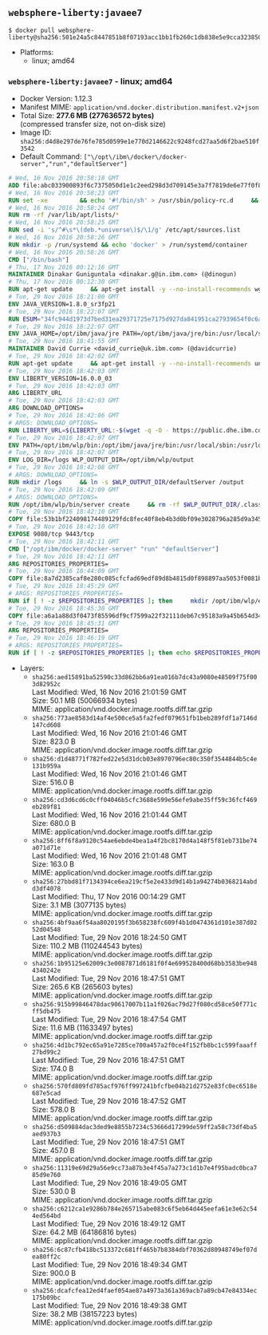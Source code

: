 ## `websphere-liberty:javaee7`

```console
$ docker pull websphere-liberty@sha256:501e24a5c8447851b8f07193acc1bb1fb260c1db838e5e9cca32385061f3da05
```

-	Platforms:
	-	linux; amd64

### `websphere-liberty:javaee7` - linux; amd64

-	Docker Version: 1.12.3
-	Manifest MIME: `application/vnd.docker.distribution.manifest.v2+json`
-	Total Size: **277.6 MB (277636572 bytes)**  
	(compressed transfer size, not on-disk size)
-	Image ID: `sha256:d4d8e297de76fe785d0599e1e770d2146622c9248fcd27aa5d6f2bae510f3542`
-	Default Command: `["\/opt\/ibm\/docker\/docker-server","run","defaultServer"]`

```dockerfile
# Wed, 16 Nov 2016 20:58:18 GMT
ADD file:abc033900893f6c7375050d1e1c2eed298d3d709145e3a7f7819de6e77f0f835 in / 
# Wed, 16 Nov 2016 20:58:23 GMT
RUN set -xe 		&& echo '#!/bin/sh' > /usr/sbin/policy-rc.d 	&& echo 'exit 101' >> /usr/sbin/policy-rc.d 	&& chmod +x /usr/sbin/policy-rc.d 		&& dpkg-divert --local --rename --add /sbin/initctl 	&& cp -a /usr/sbin/policy-rc.d /sbin/initctl 	&& sed -i 's/^exit.*/exit 0/' /sbin/initctl 		&& echo 'force-unsafe-io' > /etc/dpkg/dpkg.cfg.d/docker-apt-speedup 		&& echo 'DPkg::Post-Invoke { "rm -f /var/cache/apt/archives/*.deb /var/cache/apt/archives/partial/*.deb /var/cache/apt/*.bin || true"; };' > /etc/apt/apt.conf.d/docker-clean 	&& echo 'APT::Update::Post-Invoke { "rm -f /var/cache/apt/archives/*.deb /var/cache/apt/archives/partial/*.deb /var/cache/apt/*.bin || true"; };' >> /etc/apt/apt.conf.d/docker-clean 	&& echo 'Dir::Cache::pkgcache ""; Dir::Cache::srcpkgcache "";' >> /etc/apt/apt.conf.d/docker-clean 		&& echo 'Acquire::Languages "none";' > /etc/apt/apt.conf.d/docker-no-languages 		&& echo 'Acquire::GzipIndexes "true"; Acquire::CompressionTypes::Order:: "gz";' > /etc/apt/apt.conf.d/docker-gzip-indexes 		&& echo 'Apt::AutoRemove::SuggestsImportant "false";' > /etc/apt/apt.conf.d/docker-autoremove-suggests
# Wed, 16 Nov 2016 20:58:24 GMT
RUN rm -rf /var/lib/apt/lists/*
# Wed, 16 Nov 2016 20:58:25 GMT
RUN sed -i 's/^#\s*\(deb.*universe\)$/\1/g' /etc/apt/sources.list
# Wed, 16 Nov 2016 20:58:26 GMT
RUN mkdir -p /run/systemd && echo 'docker' > /run/systemd/container
# Wed, 16 Nov 2016 20:58:26 GMT
CMD ["/bin/bash"]
# Thu, 17 Nov 2016 00:12:16 GMT
MAINTAINER Dinakar Guniguntala <dinakar.g@in.ibm.com> (@dinogun)
# Thu, 17 Nov 2016 00:12:30 GMT
RUN apt-get update     && apt-get install -y --no-install-recommends wget ca-certificates     && rm -rf /var/lib/apt/lists/*
# Tue, 29 Nov 2016 18:21:00 GMT
ENV JAVA_VERSION=1.8.0_sr3fp21
# Tue, 29 Nov 2016 18:22:07 GMT
RUN ESUM="34fc944d1973d7bed31ea29371725e7175d927da841951ca27939654f0c6accf"     && BASE_URL="https://public.dhe.ibm.com/ibmdl/export/pub/systems/cloud/runtimes/java/meta/"     && YML_FILE="jre/linux/x86_64/index.yml"     && wget -q -U UA_IBM_JAVA_Docker -O /tmp/index.yml $BASE_URL/$YML_FILE     && JAVA_URL=$(cat /tmp/index.yml | sed -n '/'$JAVA_VERSION'/{n;p}' | sed -n 's/\s*uri:\s//p' | tr -d '\r')     && wget -q -U UA_IBM_JAVA_Docker -O /tmp/ibm-java.bin $JAVA_URL     && echo "$ESUM  /tmp/ibm-java.bin" | sha256sum -c -     && echo "INSTALLER_UI=silent" > /tmp/response.properties     && echo "USER_INSTALL_DIR=/opt/ibm/java" >> /tmp/response.properties     && echo "LICENSE_ACCEPTED=TRUE" >> /tmp/response.properties     && mkdir -p /opt/ibm     && chmod +x /tmp/ibm-java.bin     && /tmp/ibm-java.bin -i silent -f /tmp/response.properties     && rm -f /tmp/response.properties     && rm -f /tmp/index.yml     && rm -f /tmp/ibm-java.bin
# Tue, 29 Nov 2016 18:22:07 GMT
ENV JAVA_HOME=/opt/ibm/java/jre PATH=/opt/ibm/java/jre/bin:/usr/local/sbin:/usr/local/bin:/usr/sbin:/usr/bin:/sbin:/bin
# Tue, 29 Nov 2016 18:41:55 GMT
MAINTAINER David Currie <david_currie@uk.ibm.com> (@davidcurrie)
# Tue, 29 Nov 2016 18:42:02 GMT
RUN apt-get update     && apt-get install -y --no-install-recommends unzip     && rm -rf /var/lib/apt/lists/*
# Tue, 29 Nov 2016 18:42:03 GMT
ENV LIBERTY_VERSION=16.0.0_03
# Tue, 29 Nov 2016 18:42:03 GMT
ARG LIBERTY_URL
# Tue, 29 Nov 2016 18:42:03 GMT
ARG DOWNLOAD_OPTIONS=
# Tue, 29 Nov 2016 18:42:06 GMT
# ARGS: DOWNLOAD_OPTIONS=
RUN LIBERTY_URL=${LIBERTY_URL:-$(wget -q -O - https://public.dhe.ibm.com/ibmdl/export/pub/software/websphere/wasdev/downloads/wlp/index.yml  | grep $LIBERTY_VERSION -A 6 | sed -n 's/\s*kernel:\s//p' | tr -d '\r' )}      && wget $DOWNLOAD_OPTIONS $LIBERTY_URL -U UA-IBM-WebSphere-Liberty-Docker -O /tmp/wlp.zip     && unzip -q /tmp/wlp.zip -d /opt/ibm     && rm /tmp/wlp.zip
# Tue, 29 Nov 2016 18:42:07 GMT
ENV PATH=/opt/ibm/wlp/bin:/opt/ibm/java/jre/bin:/usr/local/sbin:/usr/local/bin:/usr/sbin:/usr/bin:/sbin:/bin
# Tue, 29 Nov 2016 18:42:07 GMT
ENV LOG_DIR=/logs WLP_OUTPUT_DIR=/opt/ibm/wlp/output
# Tue, 29 Nov 2016 18:42:08 GMT
# ARGS: DOWNLOAD_OPTIONS=
RUN mkdir /logs     && ln -s $WLP_OUTPUT_DIR/defaultServer /output     && ln -s /opt/ibm/wlp/usr/servers/defaultServer /config
# Tue, 29 Nov 2016 18:42:09 GMT
# ARGS: DOWNLOAD_OPTIONS=
RUN /opt/ibm/wlp/bin/server create     && rm -rf $WLP_OUTPUT_DIR/.classCache /output/workarea
# Tue, 29 Nov 2016 18:42:10 GMT
COPY file:53b1bf224098174489129fdc8fec40f8eb4b3d0bf09e3028796a285d9a3457f1 in /opt/ibm/docker/ 
# Tue, 29 Nov 2016 18:42:10 GMT
EXPOSE 9080/tcp 9443/tcp
# Tue, 29 Nov 2016 18:42:11 GMT
CMD ["/opt/ibm/docker/docker-server" "run" "defaultServer"]
# Tue, 29 Nov 2016 18:42:11 GMT
ARG REPOSITORIES_PROPERTIES=
# Tue, 29 Nov 2016 18:44:09 GMT
COPY file:8a7d2385caf8e280c085cfcfad69edf89d8b4815d0f898897aa5053f0081bf61 in /config/ 
# Tue, 29 Nov 2016 18:45:29 GMT
# ARGS: REPOSITORIES_PROPERTIES=
RUN if [ ! -z $REPOSITORIES_PROPERTIES ]; then     mkdir /opt/ibm/wlp/etc/     echo $REPOSITORIES_PROPERTIES > /opt/ibm/wlp/etc/repositories.properties;   fi   && installUtility install --acceptLicense     appSecurity-2.0 bluemixUtility-1.0 collectiveMember-1.0 ldapRegistry-3.0     localConnector-1.0 microProfile-1.0 monitor-1.0 restConnector-1.0     requestTiming-1.0 restConnector-2.0 sessionDatabase-1.0 ssl-1.0     webCache-1.0 webProfile-7.0   && if [ ! -z $REPOSITORIES_PROPERTIES ]; then rm /opt/ibm/wlp/etc/repositories.properties; fi   && rm -rf /output/workarea /output/logs
# Tue, 29 Nov 2016 18:45:30 GMT
COPY file:a6a1a88d3f0473f85596df9cf7599a22f32111deb67c95183a9a45b654d347eb in /config/ 
# Tue, 29 Nov 2016 18:45:31 GMT
ARG REPOSITORIES_PROPERTIES=
# Tue, 29 Nov 2016 18:46:19 GMT
# ARGS: REPOSITORIES_PROPERTIES=
RUN if [ ! -z $REPOSITORIES_PROPERTIES ]; then echo $REPOSITORIES_PROPERTIES > /opt/ibm/wlp/etc/repositories.properties; fi     && installUtility install --acceptLicense appSecurityClient-1.0 javaee-7.0 javaeeClient-7.0     && if [ ! -z $REPOSITORIES_PROPERTIES ] ; then rm /opt/ibm/wlp/etc/repositories.properties; fi     && rm -rf /output/workarea /output/logs
```

-	Layers:
	-	`sha256:aed15891ba52590c33d862bb6a91ea016b7dc43a9080e48509f75f003d82952c`  
		Last Modified: Wed, 16 Nov 2016 21:01:59 GMT  
		Size: 50.1 MB (50066934 bytes)  
		MIME: application/vnd.docker.image.rootfs.diff.tar.gzip
	-	`sha256:773ae8583d14af4e500ce5a5fa2fedf079651fb1beb289fdf1a7146d147cd608`  
		Last Modified: Wed, 16 Nov 2016 21:01:46 GMT  
		Size: 823.0 B  
		MIME: application/vnd.docker.image.rootfs.diff.tar.gzip
	-	`sha256:d1d48771f782fed22e5d31dcb03e8970796ec80c350f3544844b5c4e131b959a`  
		Last Modified: Wed, 16 Nov 2016 21:01:46 GMT  
		Size: 516.0 B  
		MIME: application/vnd.docker.image.rootfs.diff.tar.gzip
	-	`sha256:cd3d6cd6c0cff04046b5cfc3688e599e56efe9abe35ff59c36fcf469eb289f81`  
		Last Modified: Wed, 16 Nov 2016 21:01:44 GMT  
		Size: 680.0 B  
		MIME: application/vnd.docker.image.rootfs.diff.tar.gzip
	-	`sha256:8ff6f8a9120c54ae6ebde4bea1a4f2bc8170d4a148f5f81eb731be74a071d71e`  
		Last Modified: Wed, 16 Nov 2016 21:01:48 GMT  
		Size: 163.0 B  
		MIME: application/vnd.docker.image.rootfs.diff.tar.gzip
	-	`sha256:27bbd81f7134394ce6ea219cf5e2e433d9d14b1a94274b0368214abdd3df4078`  
		Last Modified: Thu, 17 Nov 2016 00:14:29 GMT  
		Size: 3.1 MB (3077135 bytes)  
		MIME: application/vnd.docker.image.rootfs.diff.tar.gzip
	-	`sha256:4bf9aa6f54aa8020195f3b658238fc609f4b1d0474361d101e387d0252d04548`  
		Last Modified: Tue, 29 Nov 2016 18:24:50 GMT  
		Size: 110.2 MB (110244543 bytes)  
		MIME: application/vnd.docker.image.rootfs.diff.tar.gzip
	-	`sha256:1b95125e62009c3e0087871d6181f0f4e699528400d68bb3583be9484340242e`  
		Last Modified: Tue, 29 Nov 2016 18:47:51 GMT  
		Size: 265.6 KB (265603 bytes)  
		MIME: application/vnd.docker.image.rootfs.diff.tar.gzip
	-	`sha256:915b99846478dac90617007b11a1f026ac79d27f080cd58ce50f771cff5db475`  
		Last Modified: Tue, 29 Nov 2016 18:47:54 GMT  
		Size: 11.6 MB (11633497 bytes)  
		MIME: application/vnd.docker.image.rootfs.diff.tar.gzip
	-	`sha256:4d1bc792ec65a91e7285ce700a457a2f0ce4f152fb8bc1c599faaaff27bd99c2`  
		Last Modified: Tue, 29 Nov 2016 18:47:51 GMT  
		Size: 174.0 B  
		MIME: application/vnd.docker.image.rootfs.diff.tar.gzip
	-	`sha256:570fd809fd785acf976ff997241bfcfbe04b21d2752e83fc0ec6518e687e5cad`  
		Last Modified: Tue, 29 Nov 2016 18:47:52 GMT  
		Size: 578.0 B  
		MIME: application/vnd.docker.image.rootfs.diff.tar.gzip
	-	`sha256:d509884dac3ded9e8855b7234c53666d17299de59ff2a58c73df4ba5aed937b3`  
		Last Modified: Tue, 29 Nov 2016 18:47:51 GMT  
		Size: 457.0 B  
		MIME: application/vnd.docker.image.rootfs.diff.tar.gzip
	-	`sha256:11319e69d29a56e9cc73a87b3e4f45a7a273c1d1b7e4f95badc0bca785d9e760`  
		Last Modified: Tue, 29 Nov 2016 18:49:05 GMT  
		Size: 530.0 B  
		MIME: application/vnd.docker.image.rootfs.diff.tar.gzip
	-	`sha256:c6212ca1e9286b784e265715abe083c6f5eb64d445eefa61e3e62c544ed564bd`  
		Last Modified: Tue, 29 Nov 2016 18:49:12 GMT  
		Size: 64.2 MB (64186816 bytes)  
		MIME: application/vnd.docker.image.rootfs.diff.tar.gzip
	-	`sha256:6c87cfb418bc513372c681ff465b7b8384dbf70362d80948749ef07dea80ff2c`  
		Last Modified: Tue, 29 Nov 2016 18:49:34 GMT  
		Size: 900.0 B  
		MIME: application/vnd.docker.image.rootfs.diff.tar.gzip
	-	`sha256:dcafcfea12ed4faef054ae87a4973a361a369acb7a89cb47e84334ec175b09bc`  
		Last Modified: Tue, 29 Nov 2016 18:49:38 GMT  
		Size: 38.2 MB (38157223 bytes)  
		MIME: application/vnd.docker.image.rootfs.diff.tar.gzip
